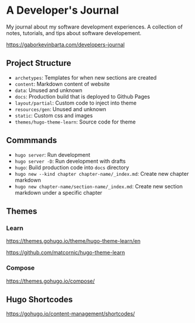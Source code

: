 # A Developer's Journal

My journal about my software development experiences. A collection of notes, tutorials, and tips about software developement.

https://gaborkevinbarta.com/developers-journal

## Project Structure

- `archetypes`: Templates for when new sections are created
- `content`: Markdown content of website
- `data`: Unused and unknown
- `docs`: Production build that is deployed to Github Pages
- `layout/partial`: Custom code to inject into theme
- `resources/gen`: Unused and unknown
- `static`: Custom css and images
- `themes/hugo-theme-learn`: Source code for theme

## Commmands

- `hugo server`: Run development
- `hugo server -D`: Run development with drafts
- `hugo`: Build production code into `docs` directory
- `hugo new --kind chapter chapter-name/_index.md`: Create new chapter markdown
- `hugo new chapter-name/section-name/_index.md`: Create new section markdown under a specific chapter

## Themes

### Learn

https://themes.gohugo.io/theme/hugo-theme-learn/en

https://github.com/matcornic/hugo-theme-learn


### Compose

https://themes.gohugo.io/compose/

## Hugo Shortcodes

https://gohugo.io/content-management/shortcodes/
